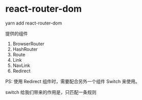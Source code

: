 # react-router-dom

yarn add react-router-dom

提供的组件

1. BrowserRouter
2. HashRouter
3. Route
4. Link
5. NavLink
6. Redirect


PS: 使用 Redirect 组件时，需要配合另外一个组件 Switch 来使用。

switch 给我们带来的作用是，只匹配一条规则
